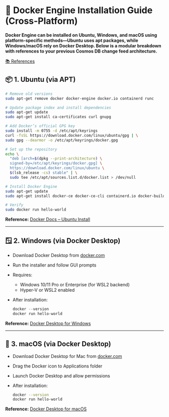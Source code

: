 # 🐳 Docker Engine Installation Guide (Cross-Platform)

**Docker Engine can be installed on Ubuntu, Windows, and macOS using platform-specific methods—Ubuntu uses apt packages, while Windows/macOS rely on Docker Desktop. Below is a modular breakdown with references to your previous Cosmos DB change feed architecture.**

[📚 References](https://docs.docker.com/engine/install/ubuntu/)

## 📦 1. Ubuntu (via APT)

```bash
# Remove old versions
sudo apt-get remove docker docker-engine docker.io containerd runc

# Update package index and install dependencies
sudo apt-get update
sudo apt-get install ca-certificates curl gnupg

# Add Docker’s official GPG key
sudo install -m 0755 -d /etc/apt/keyrings
curl -fsSL https://download.docker.com/linux/ubuntu/gpg | \
sudo gpg --dearmor -o /etc/apt/keyrings/docker.gpg

# Set up the repository
echo \
  "deb [arch=$(dpkg --print-architecture) \
  signed-by=/etc/apt/keyrings/docker.gpg] \
  https://download.docker.com/linux/ubuntu \
  $(lsb_release -cs) stable" | \
  sudo tee /etc/apt/sources.list.d/docker.list > /dev/null

# Install Docker Engine
sudo apt-get update
sudo apt-get install docker-ce docker-ce-cli containerd.io docker-buildx-plugin docker-compose-plugin

# Verify
sudo docker run hello-world
```

**Reference:** [Docker Docs – Ubuntu Install](https://docs.docker.com/engine/install/ubuntu/)

---

## 🪟 2. Windows (via Docker Desktop)

- Download Docker Desktop from [docker.com](https://docs.docker.com/desktop/install/windows-install/)
- Run the installer and follow GUI prompts
- Requires:
  - Windows 10/11 Pro or Enterprise (for WSL2 backend)
  - Hyper-V or WSL2 enabled
- After installation:

  ```powershell
  docker --version
  docker run hello-world
  ```

**Reference:** [Docker Desktop for Windows](https://docs.docker.com/desktop/install/windows-install/)

---

## 🍎 3. macOS (via Docker Desktop)

- Download Docker Desktop for Mac from [docker.com](https://docs.docker.com/desktop/install/mac-install/)
- Drag the Docker icon to Applications folder
- Launch Docker Desktop and allow permissions
- After installation:

  ```bash
  docker --version
  docker run hello-world
  ```

**Reference:** [Docker Desktop for macOS](https://docs.docker.com/desktop/install/mac-install/)
